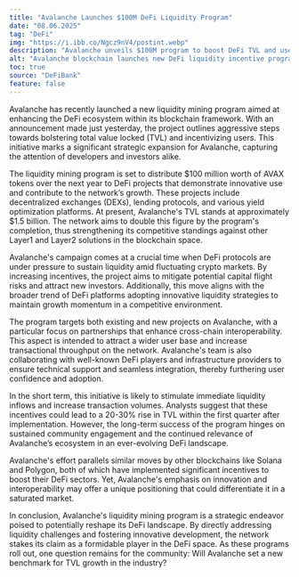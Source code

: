 ```yaml
---
title: "Avalanche Launches $100M DeFi Liquidity Program"
date: "08.06.2025"
tag: "DeFi"
img: "https://i.ibb.co/Ngcz9nV4/postint.webp"
description: "Avalanche unveils $100M program to boost DeFi TVL and user incentives"
alt: "Avalanche blockchain launches new DeFi liquidity incentive program"
toc: true
source: "DeFiBank"
feature: false
---
```


Avalanche has recently launched a new liquidity mining program aimed at enhancing the DeFi ecosystem within its blockchain framework. With an announcement made just yesterday, the project outlines aggressive steps towards bolstering total value locked (TVL) and incentivizing users. This initiative marks a significant strategic expansion for Avalanche, capturing the attention of developers and investors alike.

The liquidity mining program is set to distribute $100 million worth of AVAX tokens over the next year to DeFi projects that demonstrate innovative use and contribute to the network’s growth. These projects include decentralized exchanges (DEXs), lending protocols, and various yield optimization platforms. At present, Avalanche's TVL stands at approximately $1.5 billion. The network aims to double this figure by the program's completion, thus strengthening its competitive standings against other Layer1 and Layer2 solutions in the blockchain space.

Avalanche's campaign comes at a crucial time when DeFi protocols are under pressure to sustain liquidity amid fluctuating crypto markets. By increasing incentives, the project aims to mitigate potential capital flight risks and attract new investors. Additionally, this move aligns with the broader trend of DeFi platforms adopting innovative liquidity strategies to maintain growth momentum in a competitive environment.

The program targets both existing and new projects on Avalanche, with a particular focus on partnerships that enhance cross-chain interoperability. This aspect is intended to attract a wider user base and increase transactional throughput on the network. Avalanche's team is also collaborating with well-known DeFi players and infrastructure providers to ensure technical support and seamless integration, thereby furthering user confidence and adoption.

In the short term, this initiative is likely to stimulate immediate liquidity inflows and increase transaction volumes. Analysts suggest that these incentives could lead to a 20-30% rise in TVL within the first quarter after implementation. However, the long-term success of the program hinges on sustained community engagement and the continued relevance of Avalanche’s ecosystem in an ever-evolving DeFi landscape.

Avalanche's effort parallels similar moves by other blockchains like Solana and Polygon, both of which have implemented significant incentives to boost their DeFi sectors. Yet, Avalanche's emphasis on innovation and interoperability may offer a unique positioning that could differentiate it in a saturated market.

In conclusion, Avalanche's liquidity mining program is a strategic endeavor poised to potentially reshape its DeFi landscape. By directly addressing liquidity challenges and fostering innovative development, the network stakes its claim as a formidable player in the DeFi space. As these programs roll out, one question remains for the community: Will Avalanche set a new benchmark for TVL growth in the industry?